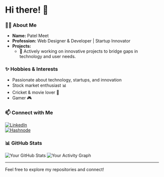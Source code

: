 # Hi there! 👋

### 👨‍💻 About Me

- **Name:** Patel Meet
- **Profession:** Web Designer & Developer | Startup Innovator
- **Projects:**
   - 🚀 Actively working on innovative projects to bridge gaps in technology and user needs.

### ✨ Hobbies & Interests
- Passionate about technology, startups, and innovation
- Stock market enthusiast 📊
- Cricket & movie lover 🎥
- Gamer 🎮

### 📫 Connect with Me
[![LinkedIn](https://img.shields.io/badge/LinkedIn-Profile-blue?style=flat&logo=linkedin&logoColor=white)](http://www.linkedin.com/in/meet-patel-b02632266)  
[![Hashnode](https://img.shields.io/badge/Hashnode-Blog-brightgreen?style=flat&logo=hashnode&logoColor=white)](https://hashnode.com/)  

### 📊 GitHub Stats
![Your GitHub Stats](https://github-readme-stats.vercel.app/api?username=your-username&show_icons=true&count_private=true&hide=prs)
![Your Activity Graph](https://github-readme-activity-graph.cyclic.app/graph?username=your-username)



---

Feel free to explore my repositories and connect!
